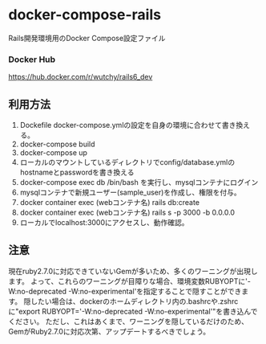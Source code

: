 # docker-compose-rails
Rails開発環境用のDocker Compose設定ファイル

### Docker Hub
https://hub.docker.com/r/wutchy/rails6_dev

## 利用方法
1. Dockefile docker-compose.ymlの設定を自身の環境に合わせて書き換える。
2. docker-compose build
3. docker-compose up
4. ローカルのマウントしているディレクトリでconfig/database.ymlのhostnameとpasswordを書き換える
5. docker-compose exec db /bin/bash を実行し、mysqlコンテナにログイン
6. mysqlコンテナで新規ユーザー(sample_user)を作成し、権限を付与。
7. docker container exec (webコンテナ名) rails db:create
8. docker container exec (webコンテナ名) rails s -p 3000 -b 0.0.0.0
9. ローカルでlocalhost:3000にアクセスし、動作確認。

## 注意
現在ruby2.7.0に対応できていないGemが多いため、多くのワーニングが出現します。
よって、これらのワーニングが目障りな場合、環境変数RUBYOPTに'-W:no-deprecated -W:no-experimental'を指定することで隠すことができます。
隠したい場合は、dockerのホームディレクトリ内の.bashrcや.zshrcに"export RUBYOPT='-W:no-deprecated -W:no-experimental'"を書き込んでください。
ただし、これはあくまで、ワーニングを隠しているだけのため、GemがRuby2.7.0に対応次第、アップデートするべきでしょう。
